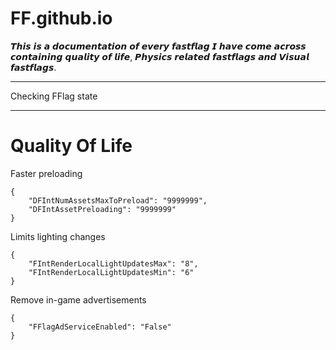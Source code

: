# FF.github.io
𝙏𝙝𝙞𝙨 𝙞𝙨 𝙖 𝙙𝙤𝙘𝙪𝙢𝙚𝙣𝙩𝙖𝙩𝙞𝙤𝙣 𝙤𝙛 𝙚𝙫𝙚𝙧𝙮 𝙛𝙖𝙨𝙩𝙛𝙡𝙖𝙜 𝙄 𝙝𝙖𝙫𝙚 𝙘𝙤𝙢𝙚 𝙖𝙘𝙧𝙤𝙨𝙨
𝙘𝙤𝙣𝙩𝙖𝙞𝙣𝙞𝙣𝙜 𝙦𝙪𝙖𝙡𝙞𝙩𝙮 𝙤𝙛 𝙡𝙞𝙛𝙚, 𝙋𝙝𝙮𝙨𝙞𝙘𝙨 𝙧𝙚𝙡𝙖𝙩𝙚𝙙 𝙛𝙖𝙨𝙩𝙛𝙡𝙖𝙜𝙨 𝙖𝙣𝙙 𝙑𝙞𝙨𝙪𝙖𝙡 𝙛𝙖𝙨𝙩𝙛𝙡𝙖𝙜𝙨.

___

Checking FFlag state



___

# Quality Of Life

Faster preloading

```
{
    "DFIntNumAssetsMaxToPreload": "9999999",
    "DFIntAssetPreloading": "9999999"
}
```

Limits lighting changes

```
{
    "FIntRenderLocalLightUpdatesMax": "8",
    "FIntRenderLocalLightUpdatesMin": "6"
}
```
Remove in-game advertisements

```
{
    "FFlagAdServiceEnabled": "False"
}
```
